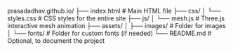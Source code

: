 prasadadhav.github.io/
├── index.html          # Main HTML file
├── css/
│   └── styles.css      # CSS styles for the entire site
├── js/
│   └── mesh.js         # Three.js interactive mesh animation
├── assets/
│   ├── images/         # Folder for images
│   └── fonts/          # Folder for custom fonts (if needed)
└── README.md           # Optional, to document the project
